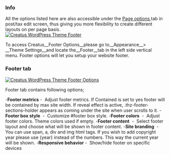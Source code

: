 <div class="thz-notification thz-notification-blue">
	<h3 class="thz-notification-title">Info</h3>
	<div>
	All the options listed here are also accessible under the <a class="thz-lightbox mfp-image" href="../../docs-media/post-page-options.jpg" data-mfp-title="Creatus WordPress Theme Post Page Options" data-modal-size="large"> Page options </a> tab in post/tax edit screen, thus giving you more flexibility to create different layouts on per page basis.
	</div>
</div>



<div class="thz-lightbox-gallery" markdown="1">

<div class="thz-doc-image max">
<a class="thz-lightbox mfp-image" href="../../docs-media/footer.jpg" data-mfp-title="Creatus WordPress Theme Footer" data-modal-size="large">
	<img src="../../docs-media/footer.jpg" alt="Creatus WordPress Theme Footer" />
</a>
</div>

To access Creatus__Footer Options__please go to__Appearance__> __Theme Settings__and locate the__Footer__tab in the left side vertical menu. Footer options will let you setup your website footer.




### Footer tab 
<div class="thz-doc-image max">
<a class="thz-lightbox mfp-image" href="../../docs-media/footer-options-1.jpg" data-mfp-title="Creatus WordPress Theme Admin Footer" data-modal-size="large">
	<img src="../../docs-media/footer-options-1.jpg" alt="Creatus WordPress Theme Footer Options" />
</a>
</div>

Footer tab contains following options;

-__Footer metrics__&nbsp;-&nbsp; Adjust footer metrics. If Contained is set to yes footer will be contained by max site width. If reveal effect is active, .thz-footer-sections-holder appears as coming under the site when user scrolls to it.
-__Footer box style__ &nbsp;-&nbsp; Customize #footer box style.
-__Footer colors__ &nbsp;-&nbsp; Adjust footer colors. Theme colors used if empty.
-__Footer content__ &nbsp;-&nbsp; Select footer layout and choose what will be shown in footer content.
-__Site branding__ &nbsp;-&nbsp; You can use span, a, div and img html tags. If you wish to add copyright year please use {year} instead of the numbers. This way the current year will be shown.
-__Responsive behavior__&nbsp;-&nbsp; Show/hide footer on specific devices


</div>
